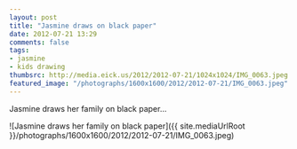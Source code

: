```yaml
---
layout: post
title: "Jasmine draws on black paper"
date: 2012-07-21 13:29
comments: false
tags: 
- jasmine
- kids drawing
thumbsrc: http://media.eick.us/2012/2012-07-21/1024x1024/IMG_0063.jpeg
featured_image: "/photographs/1600x1600/2012/2012-07-21/IMG_0063.jpeg"
---
```

Jasmine draws her family on black paper...

![Jasmine draws her family on black paper]({{ site.mediaUrlRoot }}/photographs/1600x1600/2012/2012-07-21/IMG_0063.jpeg)
